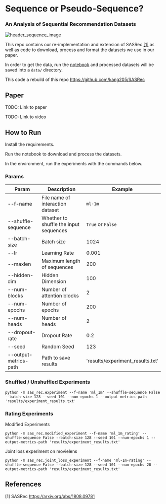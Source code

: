 # Sequence or Pseudo-Sequence? #
### An Analysis of Sequential Recommendation Datasets ###
![header_sequence_image](https://user-images.githubusercontent.com/24967046/133691042-17c1b127-1b64-4363-8919-1c0fa39e4543.png)

This repo contains our re-implementation and extension of SASRec [[1]](#1) as well as code to download, process and format the datasets we use in our paper.

In order to get the data, run the [notebook](https://github.com/VodyTV/sops-sasrec/blob/bad7982f67afeefb7e7bd4926bc460b8912e1025/notebooks/data_loading.ipynb) and processed datasets will be saved into a `data/` directory. 

This code a rebuild of this repo https://github.com/kang205/SASRec

## Paper
TODO: Link to paper

TODO: Link to video

## How to Run
Install the requirements.

Run the notebook to download and process the datasets.

In the environment, run the experiments with the commands below.

### Params

| Param      | Description | Example |
| --------------------- | ----------- | ------------------- | 
| --f-name              | File name of interaction dataset | `ml-1m` |
| --shuffle-sequence    | Whether to shuffle the input sequences | `True` or `False` | 
| --batch-size          | Batch size | 1024 | 
| --lr                  | Learning Rate | 0.001 | 
| --maxlen              | Maximum length of sequences | 200 | 
| --hidden-dim          | Hidden Dimension | 100 | 
| --num-blocks          | Number of attention blocks | 2 | 
| --num-epochs          | Number of epochs | 200 |
| --num-heads           | Number of heads | 2 |
| --dropout-rate        | Dropout Rate | 0.2 |  
| --seed                | Random Seed | 123 |
| --output-metrics-path | Path to save results | 'results/experiment_results.txt' |


### Shuffled / Unshuffled Experiments
```
python -m sas_rec.experiment --f-name 'ml_1m' --shuffle-sequence False --batch-size 128 --seed 101 --num-epochs 1 --output-metrics-path 'results/experiment_results.txt'
```

### Rating Experiments
Modified Experiments
```
python -m sas_rec.modified_experiment --f-name 'ml_1m_rating' --shuffle-sequence False --batch-size 128 --seed 101 --num-epochs 1 --output-metrics-path 'results/experiment_results.txt'
```

Joint loss experiment on movielens

```
python -m sas_rec.joint_loss_experiment --f-name 'ml-1m-rating' --shuffle-sequence False --batch-size 128 --seed 101 --num-epochs 20 --output-metrics-path 'results/experiment_results.txt'
```


## References
<a id="1">[1]</a> 
SASRec https://arxiv.org/abs/1808.09781
